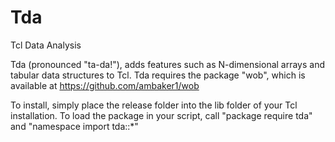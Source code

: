 # Tda
Tcl Data Analysis

Tda (pronounced "ta-da!"), adds features such as N-dimensional arrays and tabular data structures to Tcl. 
Tda requires the package "wob", which is available at https://github.com/ambaker1/wob

To install, simply place the release folder into the lib folder of your Tcl installation. To load the package in your script, call "package require tda" and "namespace import tda::*"
